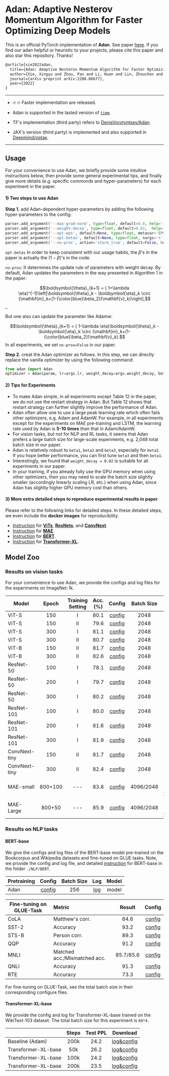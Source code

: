 # Adan: Adaptive Nesterov Momentum Algorithm for Faster Optimizing Deep Models

This is an official PyTorch implementation of **Adan**. See paper [here](https://arxiv.org/abs/2208.06677). If you find our adan helpful or heuristic to your projects, please cite this paper and also star this repository. Thanks!




```tex
@article{xie2022adan,
  title={Adan: Adaptive Nesterov Momentum Algorithm for Faster Optimizing Deep Models},
  author={Xie, Xingyu and Zhou, Pan and Li, Huan and Lin, Zhouchen and Yan, Shuicheng},
  journal={arXiv preprint arXiv:2208.06677},
  year={2022}
}
```



---
+ :fire: :fire: Faster implementation are released. 

+ Adan is supported in the lasted version of [`timm`](https://github.com/rwightman/pytorch-image-models).
+ TF's implementation (third party) refers to [DenisVorotyntsev/Adan](https://github.com/DenisVorotyntsev/Adan).
+ JAX's version (third party) is implemented and also supported in [Deepmind/optax](https://github.com/deepmind/optax).

---



## Usage

For your convenience to use Adan, we briefly provide some intuitive instructions below, then provide some general experimental tips, and finally give more details (e.g. specific commonds and hyper-parameters) for each experiment in the paper. 

#### 1) Two steps to use Adan

**Step 1.** add Adan-dependent hyper-parameters by adding the following hyper-parameters to the config:

```python
parser.add_argument('--max-grad-norm', type=float, default=0.0, help='if the l2 norm is large than this hyper-parameter, then we clip the gradient  (default: 0.0, no gradient clip)')
parser.add_argument('--weight-decay', type=float, default=0.02,  help='weight decay, similar one used in AdamW (default: 0.02)')
parser.add_argument('--opt-eps', default=None, type=float, metavar='EPSILON', help='optimizer epsilon to avoid the bad case where second-order moment is zero (default: None, use opt default 1e-8 in adan)')
parser.add_argument('--opt-betas', default=None, type=float, nargs='+', metavar='BETA', help='optimizer betas in Adan (default: None, use opt default [0.98, 0.92, 0.99] in Adan)')
parser.add_argument('--no-prox', action='store_true', default=False, help='whether perform weight decay like AdamW (default=False)')
```
`opt-betas` In order to keep consistent with our usage habits, the $\beta$'s in the paper is actually the $(1-\beta)$'s in the code.

`no-prox`: It determines the update rule of parameters with weight decay. By default, Adan updates the parameters in the way presented in Algorithm 1 in the paper:

  $$\boldsymbol{\theta}_{k+1} = ( 1+\lambda \eta)^{-1}\left[\boldsymbol{\theta}_k - \boldsymbol{\eta}_k \circ (\mathbf{m}_k+(1-{\color{blue}\beta_2})\mathbf{v}_k)\right],$$_

But one also can update the parameter like Adamw:

$$\boldsymbol{\theta}_{k+1} = ( 1-\lambda \eta)\boldsymbol{\theta}_k - \boldsymbol{\eta}_k \circ (\mathbf{m}_k+(1-{\color{blue}\beta_2})\mathbf{v}_k).$$
In all experiments, we set `no-prox=False` in our paper. 

**Step 2.** creat the Adan optimizer as follows. In this step, we can directly replace the vanilla optimizer by using the following command:

```python
from adan import Adan
optimizer = Adan(param, lr=args.lr, weight_decay=args.weight_decay, betas=args.opt_betas, eps = args.opt_eps, max_grad_norm=args.max_grad_norm, no_prox=args.no_prox)
```

#### 2) Tips for Experiments

- To make Adan simple, in all experiments except Table 12 in the paper, we do not use the restart strategy in Adan. But Table 12 shows that restart strategy can further slightly improve  the performance of Adan.
- Adan often allow one to use a large peak learning rate which often fails other optimizers, e.g. Adam and AdamW. For example, in all experiments except for the experiments on MAE pre-training and LSTM, the learning rate used by Adan is **5-10 times** than that in Adam/AdamW.
- For vision tasks, but not for NLP and RL tasks, it seems that Adan prefers a large batch size for large-scale experiments, e.g. 2,048 total batch size in our paper. 
- Adan is relatively robust to `beta1`, `beta2` and `beta3`, especially for `beta2`. If you hope better performance, you can first tune `beta3` and then `beta1`.  
- Interestingly, we found that `weight_decay = 0.02` is suitable for all experiments in our paper.
- In your training, if you already fully use the GPU memory when using other optimizers, then you may need to scale the batch size slightly smaller (accordingly linearly scaling LR, etc.) when using Adan, since Adan has slightly higher GPU memory cost than others.

#### 3) More extra detailed steps to reproduce experimental results in paper 

Please refer to the following links for detailed steps. In these detailed steps, we even include the **docker images** for reproducibility. 

- [Instruction](./CV/timm/) for **<u>ViTs</u>**, **<u>ResNets</u>**, and **<u>ConvNext</u>**.
- [Instruction](./CV/MAE/) for **<u>MAE</u>**.
- [Instruction](./NLP/BERT/) for **<u>BERT</u>**.
- [Instruction](./NLP/Transformer-XL/) for **<u>Transformer-XL</u>**.



## Model Zoo

### Results on vision tasks

For your convenience to use Adan, we provide the configs and log files for the experiments on ImageNet-1k.

| Model         |  Epoch  | Training Setting | Acc. (%) |                            Config                            |                            Batch Size                            |                           Download                           |
| ------------- | :-----: | :-----: | :------: | :----------------------------------------------------------: | :----------------------------------------------------------: | :----------------------------------------------------------: |
| ViT-S         |   150   |    I    |   80.1   | [config](./CV/timm/exp_results/ViT/small/args_vit-s_150-I.yaml) | 2048 | [log](./CV/timm/exp_results/ViT/small/summary_vit-s_150-I.csv)/model |
| ViT-S         |   150   |   II    |   79.6   | [config](./CV/timm/exp_results/ViT/small/args_vit-s_150.yaml) | 2048 |  [log](./CV/timm/exp_results/ViT/small/summary_vit-s_150.csv)/model  |
| ViT-S         |   300   |    I    |   81.1   | [config](./CV/timm/exp_results/ViT/small/args_vit-s_300-I.yaml) | 2048 | [log](./CV/timm/exp_results/ViT/small/summary_vit-s_300-I.csv)/model |
| ViT-S         |   300   |   II    |   80.7   | [config](./CV/timm/exp_results/ViT/small/args_vit-s_300.yaml) | 2048 | [log](./CV/timm/exp_results/ViT/small/summary_vit-s_300.csv)/model |
| ViT-B         |   150   |   II    |   81.7   | [config](./CV/timm/exp_results/ViT/base/args_vit-B_150.yaml) | 2048 | [log](./CV/timm/exp_results/ViT/base/summary_vit-B_150.csv)/model |
| ViT-B         |   300   |   II    |   82.6   | [config](./CV/timm/exp_results/ViT/base/args_vit-B_300_T.yaml) | 2048 | [log](./CV/timm/exp_results/ViT/base/summary_vit-B_300_T.csv)/model |
| ResNet-50     |   100   |    I    |   78.1   | [config](./CV/timm/exp_results/ResNet/Res50/args_res50_100.yaml) | 2048 | [log](./CV/timm/exp_results/ResNet/Res50/summary_res50_100.csv)/model |
| ResNet-50     |   200   |    I    |   79.7   |   [config](./CV/timm/exp_results/ResNet/Res50/args_res50_200.yaml)   |   2048   | [log](./CV/timm/exp_results/ResNet/Res50/summary_res50_200.csv)/model |
| ResNet-50     |   300   |    I    |   80.2   | [config](./CV/timm/exp_results/ResNet/Res50/args_res50_300.yaml) | 2048 | [log](./CV/timm/exp_results/ResNet/Res50/summary_res50_300.csv)/model |
| ResNet-101 | 100 | I | 80.0 | [config](./CV/timm/exp_results/ResNet/Res101/args_res101_100.yaml) | 2048 | [log](./CV/timm/exp_results/ResNet/Res101/summary_res101_100.csv)/model |
| ResNet-101 | 200 | I | 81.6 | [config](./CV/timm/exp_results/ResNet/Res101/args_res101_200.yaml) | 2048 | [log](./CV/timm/exp_results/ResNet/Res101/summary_res101_200.csv)/model |
| ResNet-101 | 300 | I | 81.9 | [config](./CV/timm/exp_results/ResNet/Res101/args_res101_300.yaml) | 2048 | [log](./CV/timm/exp_results/ResNet/Res101/summary_res101_300.csv)/model |
| ConvNext-tiny |   150   |   II    |   81.7   | [config](./CV/timm/exp_results/ConvNext/small/args_cvnext_150.yaml) | 2048 | [log](./CV/timm/exp_results/ConvNext/small/summary_cvnext_150.csv)//model |
| ConvNext-tiny |   300   |   II    |   82.4   | [config](./CV/timm/exp_results/ConvNext/small/args_cvnext_300.yaml) | 2048 | [log](./CV/timm/exp_results/ConvNext/small/summary_cvnext_300.csv)/model |
| MAE-small     | 800+100 |   ---   |   83.8   |                 [config](./CV/MAE/README.md)                 |                 4096/2048                 | [log-pretrain](./CV/MAE/exp_results/MAE/base/log_base_pretrain.txt)/[log-finetune](./CV/MAE/exp_results/MAE/base/log_base_ft.txt)/model |
| MAE-Large     | 800+50  |   ---   |   85.9   |                 [config](./CV/MAE/README.md)                 |                 4096/2048                 | [log-pretrain](./CV/MAE/exp_results/MAE/large/log_large_pretrain.txt)/[log-finetune](./CV/MAE/exp_results/MAE/large/log_large_ft.txt)/model |



### Results on NLP tasks

#### BERT-base

We give the configs and log files of the BERT-base model pre-trained on the Bookcorpus and Wikipedia datasets and fine-tuned on GLUE tasks. Note, we provide the config and log file, and detailed [instruction](./NLP/BERT/README.md) for BERT-base in the folder `./NLP/BERT`.




| Pretraining | Config  | Batch Size |  Log   | Model  |
| --------- | :--------: | :--------: | :--------: | :--------: |
| Adan      |  [config](./NLP/BERT/config/pretraining/bert-adan.yaml)  |  256  |   [log](./NLP/BERT/exp_results/pretrain/hydra_train-adan.log)   | model |


| Fine-tuning on GLUE-Task | Metric                       |  Result   |                         Config                          |
| -------------- | :--------------------------- | :-------: | :-----------------------------------------------------: |
| CoLA      | Matthew's corr.              |   64.6    | [config](./NLP/BERT/config/finetuning/cola-adan.yaml)  |
| SST-2     | Accuracy                     |   93.2    | [config](./NLP/BERT/config/finetuning/sst_2-adan.yaml) |
| STS-B     | Person corr.                 |   89.3    | [config](./NLP/BERT/config/finetuning/sts_b-adan.yaml) |
| QQP       | Accuracy                     |   91.2    |  [config](./NLP/BERT/config/finetuning/qqp-adan.yaml)  |
| MNLI      | Matched acc./Mismatched acc. | 85.7/85.6 | [config](./NLP/BERT/config/finetuning/mnli-adan.yaml)  |
| QNLI      | Accuracy                     |   91.3    |  [config](./NLP/BERT/config/finetuning/qnli-adan.yaml)  |
| RTE       | Accuracy                     |   73.3    |  [config](./NLP/BERT/config/finetuning/rte-adan.yaml)   |

For fine-tuning on GLUE-Task, see the total batch size in their corresponding configure files.



#### Transformer-XL-base 

We provide the config and log for Transformer-XL-base trained on the WikiText-103 dataset. The total batch size for this experiment is `60*4`.

|                     | Steps | Test PPL |                          Download                           |
| ------------------- | :---: | :------: | :---------------------------------------------------------: |
| Baseline (Adam)     | 200k  |   24.2   | [log&config](./NLP/Transformer-XL/exp_results/log-adam.txt) |
| Transformer-XL-base |  50k  |   26.2   | [log&config](./NLP/Transformer-XL/exp_results/log-50k.txt)  |
| Transformer-XL-base | 100k  |   24.2   | [log&config](./NLP/Transformer-XL/exp_results/log-100k.txt) |
| Transformer-XL-base | 200k  |   23.5   | [log&config](./NLP/Transformer-XL/exp_results/log-200k.txt) |

  

​	




